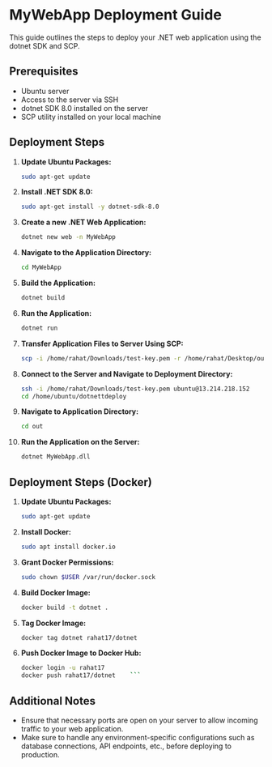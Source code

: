 # MyWebApp Deployment Guide

This guide outlines the steps to deploy your .NET web application using the dotnet SDK and SCP.

## Prerequisites

- Ubuntu server
- Access to the server via SSH
- dotnet SDK 8.0 installed on the server
- SCP utility installed on your local machine

## Deployment Steps

1. **Update Ubuntu Packages:**

   ```bash
   sudo apt-get update
   ```

2. **Install .NET SDK 8.0:**

   ```bash
   sudo apt-get install -y dotnet-sdk-8.0
   ```

3. **Create a new .NET Web Application:**

   ```bash
   dotnet new web -n MyWebApp
   ```

4. **Navigate to the Application Directory:**

   ```bash
   cd MyWebApp
   ```

5. **Build the Application:**

   ```bash
   dotnet build
   ```

6. **Run the Application:**

   ```bash
   dotnet run
   ```

7. **Transfer Application Files to Server Using SCP:**

   ```bash
   scp -i /home/rahat/Downloads/test-key.pem -r /home/rahat/Desktop/out/* ubuntu@13.214.218.152:/home/ubuntu/dotnettdeploy
   ```

8. **Connect to the Server and Navigate to Deployment Directory:**

   ```bash
   ssh -i /home/rahat/Downloads/test-key.pem ubuntu@13.214.218.152
   cd /home/ubuntu/dotnettdeploy
   ```

9. **Navigate to Application Directory:**

   ```bash
   cd out
   ```

10. **Run the Application on the Server:**
    ```bash
    dotnet MyWebApp.dll
## Deployment Steps (Docker)

1. **Update Ubuntu Packages:**
    ```bash
    sudo apt-get update
    ```

2. **Install Docker:**
    ```bash
    sudo apt install docker.io
    ```

3. **Grant Docker Permissions:**
    ```bash
    sudo chown $USER /var/run/docker.sock
    ```

4. **Build Docker Image:**
    ```bash
    docker build -t dotnet .
    ```

5. **Tag Docker Image:**
    ```bash
    docker tag dotnet rahat17/dotnet
    ```

6. **Push Docker Image to Docker Hub:**
    ```bash
    docker login -u rahat17
    docker push rahat17/dotnet    ```

## Additional Notes

- Ensure that necessary ports are open on your server to allow incoming traffic to your web application.
- Make sure to handle any environment-specific configurations such as database connections, API endpoints, etc., before deploying to production.

